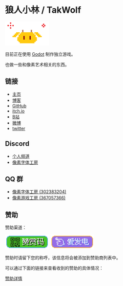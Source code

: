 # 狼人小林 / TakWolf 

![Logo](images/pixel-qiu-x4.gif)

目前正在使用 [Godot](https://godotengine.org) 制作独立游戏。

也做一些和像素艺术相关的东西。

## 链接

- [主页](https://takwolf.com)
- [博客](https://blog.takwolf.com)
- [GitHub](https://github.com/TakWolf)
- [itch.io](https://takwolf.itch.io)
- [B站](https://space.bilibili.com/445245)
- [微博](https://weibo.com/takwolf)
- [twitter](https://twitter.com/takgdx)

## Discord

- [个人频道](https://discord.gg/9HY9WD4TRe)
- [像素字体工房](https://discord.gg/3GKtPKtjdU)

## QQ 群

- [像素字体工房 (302383204)](https://jq.qq.com/?_wv=1027&k=EXtKGHar)
- [像素游戏工房 (367057366)](https://jq.qq.com/?_wv=1027&k=Z5pposJE)

## 赞助

赞助渠道：

[![收款码](images/payqr-badge-x2.png)](payment-qr-codes.md)
[![爱发电](images/afdian-badge-x2.png)](https://afdian.net/@takwolf)

赞助时请留下您的称呼，该信息将会被添加到赞助商列表中。

可以通过下面的链接来查看收到的赞助的具体情况：

[赞助详情](sponsors.md)
